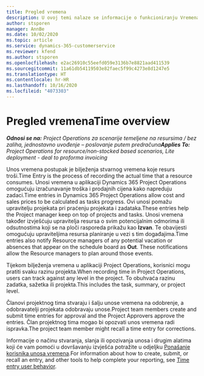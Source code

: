 ```yaml
---
title: Pregled vremena
description: U ovoj temi nalaze se informacije o funkcioniranju Vremena u aplikaciji Dynamics 365 Project Operations.
author: stsporen
manager: AnnBe
ms.date: 10/02/2020
ms.topic: article
ms.service: dynamics-365-customerservice
ms.reviewer: kfend
ms.author: stsporen
ms.openlocfilehash: e2ac26910c55eefd059e3136b7e8821aad411539
ms.sourcegitcommit: 11a61db54119503e82faec5f99c4273e8d1247e5
ms.translationtype: HT
ms.contentlocale: hr-HR
ms.lasthandoff: 10/16/2020
ms.locfileid: "4073303"
---
```

# <a name="time-overview"></a><span data-ttu-id="a6a2e-103">Pregled vremena</span><span class="sxs-lookup"><span data-stu-id="a6a2e-103">Time overview</span></span>

<span data-ttu-id="a6a2e-104">_**Odnosi se na:** Project Operations za scenarije temeljene na resursima / bez zaliha, jednostavno uvođenje – poslovanje putem predračuna_</span><span class="sxs-lookup"><span data-stu-id="a6a2e-104">_**Applies To:** Project Operations for resource/non-stocked based scenarios, Lite deployment - deal to proforma invoicing_</span></span>

<span data-ttu-id="a6a2e-105">Unos vremena postupak je bilježenja stvarnog vremena koje resurs troši.</span><span class="sxs-lookup"><span data-stu-id="a6a2e-105">Time Entry is the process of recording the actual time that a resource consumes.</span></span> <span data-ttu-id="a6a2e-106">Unosi vremena u aplikaciji Dynamics 365 Project Operations omogućuju izračunavanje troška i prodajnih cijena kako napreduju zadaci.</span><span class="sxs-lookup"><span data-stu-id="a6a2e-106">Time entries in Dynamics 365 Project Operations allow cost and sales prices to be calculated as tasks progress.</span></span> <span data-ttu-id="a6a2e-107">Ovi unosi pomažu upravitelju projekata pri praćenju projekata i zadataka.</span><span class="sxs-lookup"><span data-stu-id="a6a2e-107">These entries help the Project manager keep on top of projects and tasks.</span></span> <span data-ttu-id="a6a2e-108">Unosi vremena također izvješćuju upravitelja resursa o svim potencijalnim odmorima ili odsutnostima koji se na ploči rasporeda prikažu kao **Izvan**. Te obavijesti omogućuju upraviteljima resursa planiranje u vezi s tim događajima.</span><span class="sxs-lookup"><span data-stu-id="a6a2e-108">Time entries also notify Resource managers of any potential vacation or absences that appear on the schedule board as **Out**. These notifications allow the Resource managers to plan around those events.</span></span>

<span data-ttu-id="a6a2e-109">Tijekom bilježenja vremena u aplikaciji Project Operations, korisnici mogu pratiti svaku razinu projekta.</span><span class="sxs-lookup"><span data-stu-id="a6a2e-109">When recording time in Project Operations, users can track against any level in the project.</span></span> <span data-ttu-id="a6a2e-110">To obuhvaća razinu zadatka, sažetka ili projekta.</span><span class="sxs-lookup"><span data-stu-id="a6a2e-110">This includes the task, summary, or project level.</span></span>

<span data-ttu-id="a6a2e-111">Članovi projektnog tima stvaraju i šalju unose vremena na odobrenje, a odobravatelji projekata odobravaju unose.</span><span class="sxs-lookup"><span data-stu-id="a6a2e-111">Project team members create and submit time entries for approval and the Project Approvers approve the entries.</span></span> <span data-ttu-id="a6a2e-112">Član projektnog tima mogao bi opozvati unos vremena radi ispravka.</span><span class="sxs-lookup"><span data-stu-id="a6a2e-112">The project team member might recall a time entry for corrections.</span></span>

<span data-ttu-id="a6a2e-113">Informacije o načinu stvaranja, slanja ili opozivanja unosa i drugim alatima koji će vam pomoći u dovršavanju izvješća potražite u odjeljku [Ponašanje korisnika unosa vremena](ui-behavior-time.md).</span><span class="sxs-lookup"><span data-stu-id="a6a2e-113">For information about how to create, submit, or recall an entry, and other tools to help complete your reporting, see [Time entry user behavior](ui-behavior-time.md).</span></span>

